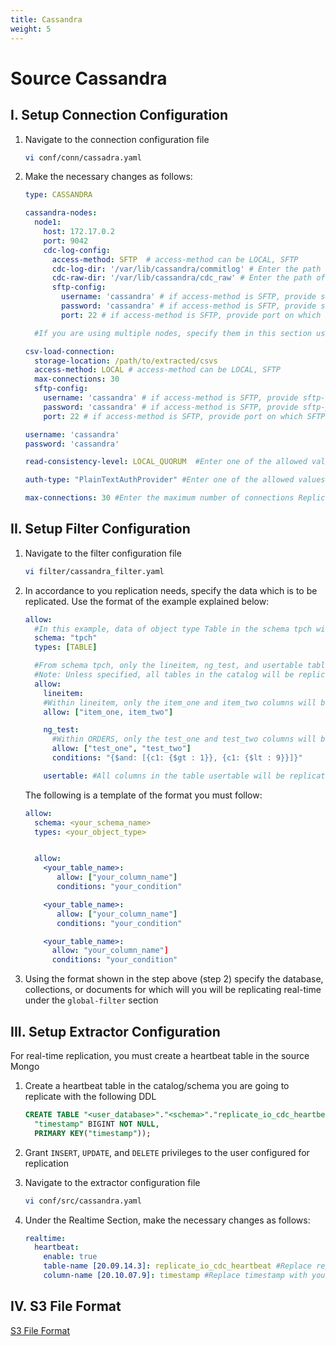```yaml
---
title: Cassandra
weight: 5
---
```

# Source Cassandra

## I. Setup Connection Configuration

1. Navigate to the connection configuration file
    ```BASH
    vi conf/conn/cassadra.yaml
    ```

2. Make the necessary changes as follows:
    ```YAML
    type: CASSANDRA

    cassandra-nodes:
      node1:
        host: 172.17.0.2
        port: 9042
        cdc-log-config:
          access-method: SFTP  # access-method can be LOCAL, SFTP
          cdc-log-dir: '/var/lib/cassandra/commitlog' # Enter the path of the directory containing Cassandra commit log.
          cdc-raw-dir: '/var/lib/cassandra/cdc_raw' # Enter the path of the directory containing Cassandra CDC log.
          sftp-config:
            username: 'cassandra' # if access-method is SFTP, provide sftp-username to log on to host using SFTP
            password: 'cassandra' # if access-method is SFTP, provide sftp-password to log on to host using SFTP
            port: 22 # if access-method is SFTP, provide port on which SFTP service is running.

      #If you are using multiple nodes, specify them in this section using the format above

    csv-load-connection:
      storage-location: /path/to/extracted/csvs
      access-method: LOCAL # access-method can be LOCAL, SFTP
      max-connections: 30
      sftp-config:
        username: 'cassandra' # if access-method is SFTP, provide sftp-username to log on to host using SFTP
        password: 'cassandra' # if access-method is SFTP, provide sftp-password to log on to host using SFTP
        port: 22 # if access-method is SFTP, provide port on which SFTP service is runnning.

    username: 'cassandra'
    password: 'cassandra'

    read-consistency-level: LOCAL_QUORUM  #Enter one of the allowed values: ANY, ONE, TWO, THREE, QUORUM, ALL, LOCAL_QUORUM, EACH_QUORUM, SERIAL, LOCAL_SERIAL, LOCAL_ONE

    auth-type: "PlainTextAuthProvider" #Enter one of the allowed values: DsePlainTextAuthProvider, PlainTextAuthProvider

    max-connections: 30 #Enter the maximum number of connections Replicant can open in Cassandra    
    ```
## II. Setup Filter Configuration

1. Navigate to the filter configuration file
    ```BASH
    vi filter/cassandra_filter.yaml
    ```

2. In accordance to you replication needs, specify the data which is to be replicated. Use the format of the example explained below:

    ```yaml
    allow:
      #In this example, data of object type Table in the schema tpch will be replicated
      schema: "tpch"
      types: [TABLE]

      #From schema tpch, only the lineitem, ng_test, and usertable tables will be replicated.
      #Note: Unless specified, all tables in the catalog will be replicated
      allow:
        lineitem:
        #Within lineitem, only the item_one and item_two columns will be replicated
        allow: ["item_one, item_two"]

        ng_test:  
          #Within ORDERS, only the test_one and test_two columns will be replicated as long as they meet the condition $and: [{c1: {$gt : 1}}, {c1: {$lt : 9}}]}
          allow: ["test_one", "test_two"]
          conditions: "{$and: [{c1: {$gt : 1}}, {c1: {$lt : 9}}]}"

        usertable: #All columns in the table usertable will be replicated without any predicates
      ```

      The following is a template of the format you must follow:

      ```YAML
      allow:
        schema: <your_schema_name>
        types: <your_object_type>


        allow:
          <your_table_name>:
             allow: ["your_column_name"]
             conditions: "your_condition"

          <your_table_name>:  
             allow: ["your_column_name"]
             conditions: "your_condition"

          <your_table_name>:
            allow: "your_column_name"]
            conditions: "your_condition"         
      ```

3. Using the format shown in the step above (step 2) specify the database, collections, or documents for which will you will be replicating real-time under the ```global-filter``` section

## III. Setup Extractor Configuration

For real-time replication, you must create a heartbeat table in the source Mongo

1. Create a heartbeat table in the catalog/schema you are going to replicate with the following DDL
   ```SQL
   CREATE TABLE "<user_database>"."<schema>"."replicate_io_cdc_heartbeat"(
     "timestamp" BIGINT NOT NULL,
     PRIMARY KEY("timestamp"));
   ```

2. Grant ```INSERT```, ```UPDATE```, and ```DELETE``` privileges to the user configured for replication

3. Navigate to the extractor configuration file
   ```BASH
   vi conf/src/cassandra.yaml
   ```

4. Under the Realtime Section, make the necessary changes as follows:
    ```YAML
    realtime:
      heartbeat:
        enable: true
        table-name [20.09.14.3]: replicate_io_cdc_heartbeat #Replace replicate_io_cdc_heartbeat with your heartbeat table's name if applicable
        column-name [20.10.07.9]: timestamp #Replace timestamp with your heartbeat table's column name if applicable
    ```

## IV. S3 File Format

[S3 File Format](http://localhost:1313/docs/reference-docs/s3-file-format/)
